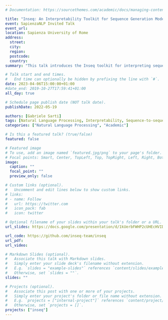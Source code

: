 ```yaml
---
# Documentation: https://sourcethemes.com/academic/docs/managing-content/

title: "Inseq: An Interpretability Toolkit for Sequence Generation Models"
event: SapienzaNLP Invited Talk
event_url:
location: Sapienza University of Rome
address:
  street:
  city: 
  region:
  postcode:
  country:
summary: "This talk introduces the Inseq toolkit for interpreting sequence generation models. The usage of Inseq is illustrated with examples introducing state-of-the-art approaches for interpreting language models such as contrastive attribution, tuned lenses and causal mediation analysis."

# Talk start and end times.
#   End time can optionally be hidden by prefixing the line with `#`.
date: 2023-04-06T15:00:00+01:00
#date_end: 2019-10-27T17:59:41+01:00
all_day: true

# Schedule page publish date (NOT talk date).
publishDate: 2022-05-19

authors: [Gabriele Sarti]
tags: [Natural Language Processing, Interpretability, Sequence-to-sequence, Language Modeling, Feature Attribution]
categories: ["Natural Language Processing", "Academic"]

# Is this a featured talk? (true/false)
featured: false

# Featured image
# To use, add an image named `featured.jpg/png` to your page's folder. 
# Focal points: Smart, Center, TopLeft, Top, TopRight, Left, Right, BottomLeft, Bottom, BottomRight.
image:
  caption: ""
  focal_point: ""
  preview_only: false

# Custom links (optional).
#   Uncomment and edit lines below to show custom links.
# links:
# - name: Follow
#   url: https://twitter.com
#   icon_pack: fab
#   icon: twitter

# Optional filename of your slides within your talk's folder or a URL.
url_slides: https://docs.google.com/presentation/d/1kUerbFWHP2cUHEcHVIDVZ9Heo587-SoUsifs0JaCt4M/edit?usp=sharing

url_code: https://github.com/inseq-team/inseq
url_pdf:
url_video:

# Markdown Slides (optional).
#   Associate this talk with Markdown slides.
#   Simply enter your slide deck's filename without extension.
#   E.g. `slides = "example-slides"` references `content/slides/example-slides.md`.
#   Otherwise, set `slides = ""`.
slides: ""

# Projects (optional).
#   Associate this post with one or more of your projects.
#   Simply enter your project's folder or file name without extension.
#   E.g. `projects = ["internal-project"]` references `content/project/deep-learning/index.md`.
#   Otherwise, set `projects = []`.
projects: ["inseq"]
---
```

